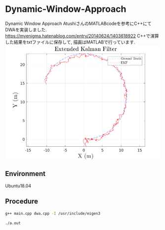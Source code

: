 # Dynamic-Window-Approach
Dynamic Window Approach
AtushiさんのMATLABcodeを参考にC++にてDWAを実装しました.
https://myenigma.hatenablog.com/entry/20140624/1403618922
C++で演算した結果をtxtファイルに保存して, 描画はMATLABで行っています.
![DWA](https://github.com/Ramune6110/Extended-Kalman-Filter/blob/master/Extended_Kalman_Filter.png)
## Environment
Ubuntu18.04
## Procedure
```bash
g++ main.cpp dwa.cpp -I /usr/include/eigen3
```
```bash
./a.out
```

